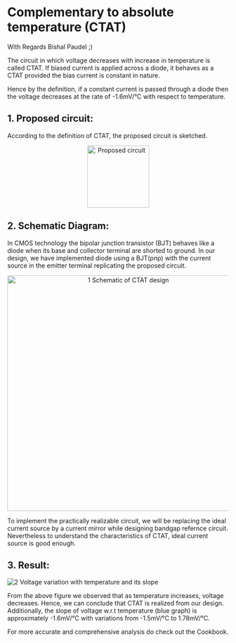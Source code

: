 # Complementary to absolute temperature (CTAT) 

With Regards Bishal Paudel ;)

The circuit in which voltage decreases with increase in temperature is called CTAT.
If biased current is applied across a diode, it behaves as a CTAT provided the bias current is constant in nature.

Hence by the definition, if a constant current is passed through a diode then the voltage decreases at the rate of -1.6mV/°C with respect to temperature.


## 1. Proposed circuit:
According to the definition of CTAT, the proposed circuit is sketched.

<p align="center">
  <img width="141" alt="Proposed circuit" src="https://user-images.githubusercontent.com/62088646/213097119-124365a3-c6f3-4e97-b373-a6316f686187.png">
</p>


## 2. Schematic Diagram:
In CMOS technology the bipolar junction transistor (BJT) behaves like a diode when its base and collector terminal are shorted to ground. In our design, we have implemented diode using a BJT(pnp) with the current source in the emitter terminal replicating the proposed circuit.  

<p align="center">
  <img width="535" alt="1 Schematic of CTAT design" src="https://user-images.githubusercontent.com/62088646/213097269-8bc3499e-6954-4ad6-81cf-296264dafb8a.png">
</p>

To implement the practically realizable circuit, we will be replacing the ideal current source by a current mirror while designing bandgap refernce circuit. Nevertheless to understand the characteristics of CTAT, ideal current source is good enough.

## 3. Result:

![2 Voltage variation with temperature and its slope](https://user-images.githubusercontent.com/62088646/213100901-e2f76862-e5b8-44be-aeaa-6d77960a5d9f.jpg)

From the above figure we observed that as temperature increases, voltage decreases. Hence, we can conclude that CTAT is realized from our design. Additionally, the slope of voltage w.r.t temperature (blue graph) is approximately -1.6mV/°C with variations from -1.5mV/°C to 1.78mV/°C.

For more accurate and comprehensive analysis do check out the Cookbook.

